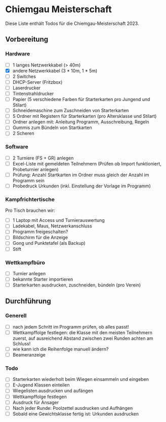 # Chiemgau Meisterschaft
Diese Liste enthält Todos für die Chiemgau-Meisterschaft 2023.

## Vorbereitung

### Hardware
- [ ] 1 langes Netzwerkkabel (> 40m)
- [x] andere Netzwerkkabel (3 * 10m, 1 * 5m)
- [ ] 2 Switches
- [ ] DHCP-Server (Fritzbox)
- [ ] Laserdrucker
- [ ] Tintenstrahldrucker
- [ ] Papier (5 verschiedene Farben für Starterkarten pro Jungend und Stilart)
- [ ] Schneidemaschine zum Zuschneiden von Starterkarten
- [ ] 5 Ordner mit Registern für Starterkarten (pro Altersklasse und Stilart)
- [ ] Ordner anlegen mit: Anleitung Programm, Ausschreibung, Regeln
- [ ] Gummis zum Bündeln von Startkarten
- [ ] 2 Scheren

### Software
- [ ] 2 Turniere (FS + GR) anlegen
- [ ] Excel-Liste mit gemeldeten Teilnehmern (Prüfen ob Import funktioniert, Probeturnier anlegen)
- [ ] Prüfung: Anzahl Startkarten im Ordner muss gleich der Anzahl im Programm sein
- [ ] Probedruck Urkunden (inkl. Einstellung der Vorlage im Programm)

### Kampfrichtertische
Pro Tisch brauchen wir:
- [ ] 1 Laptop mit Access und Turnierauswertung
- [ ] Ladekabel, Maus, Netzwerkanschluss
- [ ] Programm freigeschalten?
- [ ] Bildschirm für die Anzeige
- [ ] Gong und Punktetafel (als Backup)
- [ ] Stift

### Wettkampfbüro
- [ ] Turnier anlegen
- [ ] bekannte Starter importieren
- [ ] Starterkarten ausdrucken, zuschneiden, bündeln (pro Verein)

## Durchführung

### Generell
- [ ] nach jedem Schritt im Programm prüfen, ob alles passt!
- [ ] Wettkampffolge festlegen: die Klasse mit den meisten Teilnehmern zuerst, auf ausreichend Abstand zwischen zwei Runden achten am Schluss!
- [ ] wie kann ich die Reihenfolge manuell ändern?
- [ ] Beameranzeige

### Todo
- [ ] Starterkarten wiederholt beim Wiegen einsammeln und eingeben
- [ ] E-Jugend Klassen einteilen
- [ ] Wiegelisten ausdrucken und aufängen
- [ ] Wettkampffolge festlegen
- [ ] Ausdruck für Ansager
- [ ] Nach jeder Runde: Poolzettel ausdrucken und Aufhängen
- [ ] Sobald eine Gewichtsklasse fertig ist: Urkunden ausdrucken
